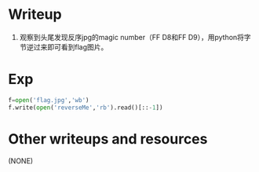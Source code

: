# Writeup

1. 观察到头尾发现反序jpg的magic number（FF D8和FF D9），用python将字节逆过来即可看到flag图片。

# Exp

```python
f=open('flag.jpg','wb')
f.write(open('reverseMe','rb').read()[::-1])
```

# Other writeups and resources

(NONE)
